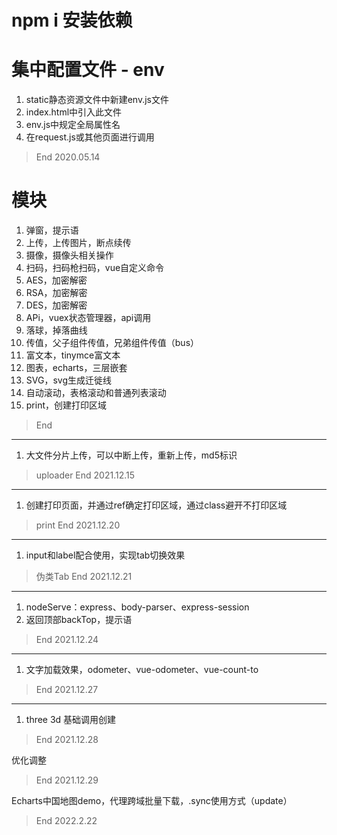 # npm i 安装依赖

# 集中配置文件 - env
1. static静态资源文件中新建env.js文件
2. index.html中引入此文件
3. env.js中规定全局属性名
4. 在request.js或其他页面进行调用
> End 2020.05.14
# 模块
1. 弹窗，提示语
2. 上传，上传图片，断点续传
3. 摄像，摄像头相关操作
4. 扫码，扫码枪扫码，vue自定义命令
5. AES，加密解密
6. RSA，加密解密
7. DES，加密解密
8. APi，vuex状态管理器，api调用
9. 落球，掉落曲线
10. 传值，父子组件传值，兄弟组件传值（bus）
11. 富文本，tinymce富文本
12. 图表，echarts，三层嵌套
13. SVG，svg生成迁徙线
14. 自动滚动，表格滚动和普通列表滚动
15. print，创建打印区域
> End
---
1. 大文件分片上传，可以中断上传，重新上传，md5标识
> uploader
> End 2021.12.15
---
1. 创建打印页面，并通过ref确定打印区域，通过class避开不打印区域
> print
> End 2021.12.20
---
1. input和label配合使用，实现tab切换效果
> 伪类Tab
> End 2021.12.21
---
1. nodeServe：express、body-parser、express-session
2. 返回顶部backTop，提示语
> End 2021.12.24
---
1. 文字加载效果，odometer、vue-odometer、vue-count-to
> End 2021.12.27
---
1. three 3d 基础调用创建
> End 2021.12.28

优化调整
> End 2021.12.29

Echarts中国地图demo，代理跨域批量下载，.sync使用方式（update）
> End 2022.2.22
